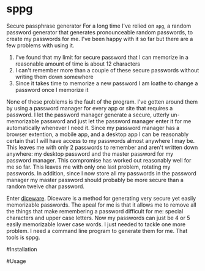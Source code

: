 # sppg
Secure passphrase generator
For a long time I've relied on `apg`, a random password generator that generates pronounceable random passwords, to create my passwords for me. I've been happy with it so far but there are a few problems with using it.
1. I've found that my limit for secure password that I can memorize in a reasonable amount of time is about 12 characters
2. I can't remember more than a couple of these secure passwords without writing them down somewhere
3. Since it takes time to memorize a new password I am loathe to change a password once I memorize it

None of these problems is the fault of the program. I've gotten around them by using a password manager for every app or site that requires a password. I let the password manager generate a secure, utterly un-memorizable password and just let the password manager enter it for me automatically whenever I need it. Since my password manager has a browser extention, a mobile app, and a desktop app I can be reasonably certain that I will have access to my passwords almost anywhere I may be. This leaves me with only 2 passwords to remember and aren't written down anywhere: my desktop password and the master password for my password manager. This compromise has worked out reasonably well for me so far. This leaves me with only one last problem, rotating my passwords. In addition, since I now store all my passwords in the password manager my master password should probably be more secure than a random twelve char password. 

Enter [diceware](https://theworld.com/~reinhold/diceware.html). Diceware is a method for generating very secure yet easily memorizable passwords. The apeal for me is that it allows me to remove all the things that make remembering a password difficult for me: special characters and upper case letters. Now my passwords can just be 4 or 5 easily memorizable lower case words. I just needed to tackle one more problem. I need a command line program to generate them for me. That tools is sppg.

#Installation

#Usage

